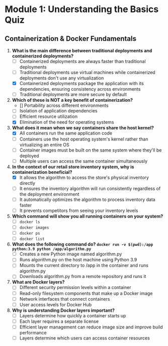 # Module 1: Understanding the Basics Quiz

## Containerization & Docker Fundamentals

1. **What is the main difference between traditional deployments and containerized deployments?**
   - [ ] Containerized deployments are always faster than traditional deployments
   - [ ] Traditional deployments use virtual machines while containerized deployments don't use any virtualization
   - [x] Containerized deployments package the application with its dependencies, ensuring consistency across environments
   - [ ] Traditional deployments are more secure by default

2. **Which of these is NOT a key benefit of containerization?**
   - []  Portability across different environments
   - [ ] Isolation of application dependencies
   - [ ] Efficient resource utilization
   - [x] Elimination of the need for operating systems

3. **What does it mean when we say containers share the host kernel?**
   - [x] All containers run the same application code
   - [ ] Containers use the host operating system's kernel rather than virtualizing an entire OS
   - [ ] Container images must be built on the same system where they'll be deployed
   - [ ] Multiple users can access the same container simultaneously

4. **In the context of our retail store inventory system, why is containerization beneficial?**
   - [x] It allows the algorithm to access the store's physical inventory directly
   - [ ] It ensures the inventory algorithm will run consistently regardless of the deployment environment
   - [ ] It automatically optimizes the algorithm to process inventory data faster
   - [ ] It prevents competitors from seeing your inventory levels

5. **Which command will show you all running containers on your system?**
   - [ ] `docker ls`
   - [ ] `docker images`
   - [ ] `docker ps`
   - [ ] `docker list`

6. **What does the following command do? `docker run -v $(pwd):/app python:3.9 python /app/algorithm.py`**
   - [ ] Creates a new Python image named algorithm.py
   - [ ] Runs algorithm.py on the host machine using Python 3.9
   - [ ] Mounts the current directory to /app in the container and runs algorithm.py
   - [ ] Downloads algorithm.py from a remote repository and runs it

7. **What are Docker layers?**
   - [ ] Different security permission levels within a container
   - [ ] Read-only filesystem components that make up a Docker image
   - [ ] Network interfaces that connect containers
   - [ ] User access levels for Docker Hub

8. **Why is understanding Docker layers important?**
   - [ ] Layers determine how quickly a container starts up
   - [ ] Each layer requires a separate license
   - [ ] Efficient layer management can reduce image size and improve build performance
   - [ ] Layers determine which users can access container resources
